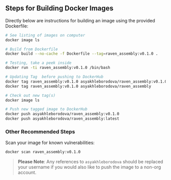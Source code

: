 ## Steps for Building Docker Images

Directly below are instructions for building an image using the provided Dockerfile:

```bash
# See listing of images on computer
docker image ls

# Build from Dockerfile
docker build --no-cache -f Dockerfile --tag=raven_assembly:v0.1.0 .

# Testing, take a peek inside
docker run -ti raven_assembly:v0.1.0 /bin/bash

# Updating Tag  before pushing to DockerHub
docker tag raven_assembly:v0.1.0 asyakhleborodova/raven_assembly:v0.1.0
docker tag raven_assembly:v0.1.0 asyakhleborodova/raven_assembly         # latest

# Check out new tag(s)
docker image ls

# Push new tagged image to DockerHub
docker push asyakhleborodova/raven_assembly:v0.1.0
docker push asyakhleborodova/raven_assembly:latest
```

### Other Recommended Steps

Scan your image for known vulnerabilities:

```bash
docker scan raven_assembly:v0.1.0
```

> **Please Note**: Any references to `asyakhleborodova` should be replaced your username if you would also like to push the image to a non-org account.
